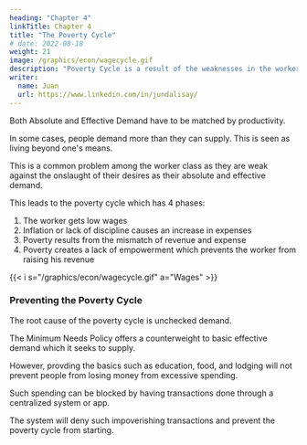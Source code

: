 ```yaml
---
heading: "Chapter 4"
linkTitle: Chapter 4
title: "The Poverty Cycle"
# date: 2022-08-18
weight: 21
image: /graphics/econ/wagecycle.gif
description: "Poverty Cycle is a result of the weaknesses in the worker class"
writer:
  name: Juan
  url: https://www.linkedin.com/in/jundalisay/
---
```



Both Absolute and Effective Demand have to be matched by productivity. 

In some cases, people demand more than they can supply. This is seen as living beyond one's means. 

This is a common problem among the worker class as they are weak against the onslaught of their desires  as their absolute and effective demand.

This leads to the poverty cycle which has 4 phases:
<!-- The poverty cycle is the effect of inherent weaknesses in the worker class.  -->

1. The worker gets low wages
2. Inflation or lack of discipline causes an increase in expenses
3. Poverty results from the mismatch of revenue and expense
4. Poverty creates a lack of empowerment which prevents the worker from raising his revenue 


{{< i s="/graphics/econ/wagecycle.gif" a="Wages" >}}


### Preventing the Poverty Cycle

The root cause of the poverty cycle is unchecked demand. 

The Minimum Needs Policy offers a counterweight to basic effective demand which it seeks to supply. 

However, provding the basics such as education, food, and lodging will not prevent people from losing money from excessive spending. 

Such spending can be blocked by having transactions done through a centralized system or app. 

The system will deny such impoverishing transactions and prevent the poverty cycle from starting.  

